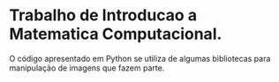 # Trabalho de Introducao a Matematica Computacional.
O código apresentado em Python se utiliza de algumas bibliotecas para manipulação de imagens
que fazem parte.
